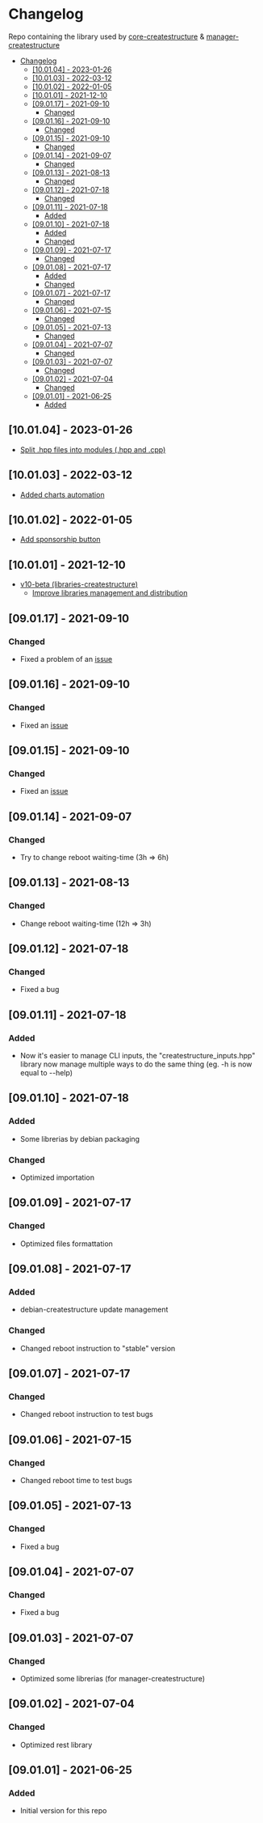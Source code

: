 # Changelog
Repo containing the library used by [core-createstructure](https://github.com/createstructure/core-createstructure) & [manager-createstructure](https://github.com/createstructure/manager-createstructure)

- [Changelog](#changelog)
  - [\[10.01.04\] - 2023-01-26](#100104---2023-01-26)
  - [\[10.01.03\] - 2022-03-12](#100103---2022-03-12)
  - [\[10.01.02\] - 2022-01-05](#100102---2022-01-05)
  - [\[10.01.01\] - 2021-12-10](#100101---2021-12-10)
  - [\[09.01.17\] - 2021-09-10](#090117---2021-09-10)
    - [Changed](#changed)
  - [\[09.01.16\] - 2021-09-10](#090116---2021-09-10)
    - [Changed](#changed-1)
  - [\[09.01.15\] - 2021-09-10](#090115---2021-09-10)
    - [Changed](#changed-2)
  - [\[09.01.14\] - 2021-09-07](#090114---2021-09-07)
    - [Changed](#changed-3)
  - [\[09.01.13\] - 2021-08-13](#090113---2021-08-13)
    - [Changed](#changed-4)
  - [\[09.01.12\] - 2021-07-18](#090112---2021-07-18)
    - [Changed](#changed-5)
  - [\[09.01.11\] - 2021-07-18](#090111---2021-07-18)
    - [Added](#added)
  - [\[09.01.10\] - 2021-07-18](#090110---2021-07-18)
    - [Added](#added-1)
    - [Changed](#changed-6)
  - [\[09.01.09\] - 2021-07-17](#090109---2021-07-17)
    - [Changed](#changed-7)
  - [\[09.01.08\] - 2021-07-17](#090108---2021-07-17)
    - [Added](#added-2)
    - [Changed](#changed-8)
  - [\[09.01.07\] - 2021-07-17](#090107---2021-07-17)
    - [Changed](#changed-9)
  - [\[09.01.06\] - 2021-07-15](#090106---2021-07-15)
    - [Changed](#changed-10)
  - [\[09.01.05\] - 2021-07-13](#090105---2021-07-13)
    - [Changed](#changed-11)
  - [\[09.01.04\] - 2021-07-07](#090104---2021-07-07)
    - [Changed](#changed-12)
  - [\[09.01.03\] - 2021-07-07](#090103---2021-07-07)
    - [Changed](#changed-13)
  - [\[09.01.02\] - 2021-07-04](#090102---2021-07-04)
    - [Changed](#changed-14)
  - [\[09.01.01\] - 2021-06-25](#090101---2021-06-25)
    - [Added](#added-3)

## [10.01.04] - 2023-01-26
- [Split .hpp files into modules (.hpp and .cpp)](https://github.com/createstructure/libraries-createstructure/issues/9)

## [10.01.03] - 2022-03-12
- [Added charts automation](https://github.com/createstructure/libraries-createstructure/issues/7)

## [10.01.02] - 2022-01-05
- [Add sponsorship button](https://github.com/createstructure/createstructure.github.io/issues/36)

## [10.01.01] - 2021-12-10
- [v10-beta (libraries-createstructure)](https://github.com/createstructure/libraries-createstructure/issues/3)
  - [Improve libraries management and distribution](https://github.com/createstructure/libraries-createstructure/issues/)

## [09.01.17] - 2021-09-10
### Changed
- Fixed a problem of an [issue](https://github.com/createstructure/libraries-createstructure/issues/1)

## [09.01.16] - 2021-09-10
### Changed
- Fixed an [issue](https://github.com/createstructure/libraries-createstructure/issues/2)

## [09.01.15] - 2021-09-10
### Changed
- Fixed an [issue](https://github.com/createstructure/libraries-createstructure/issues/1)

## [09.01.14] - 2021-09-07
### Changed
- Try to change reboot waiting-time (3h => 6h)

## [09.01.13] - 2021-08-13
### Changed
- Change reboot waiting-time (12h => 3h)

## [09.01.12] - 2021-07-18
### Changed
- Fixed a bug

## [09.01.11] - 2021-07-18
### Added
- Now it's easier to manage CLI inputs, the "createstructure_inputs.hpp" library now manage multiple ways to do the same thing (eg. -h is now equal to --help)

## [09.01.10] - 2021-07-18
### Added
- Some librerias by debian packaging
### Changed
- Optimized importation

## [09.01.09] - 2021-07-17
### Changed
- Optimized files formattation

## [09.01.08] - 2021-07-17
### Added
- debian-createstructure update management
### Changed
- Changed reboot instruction to "stable" version

## [09.01.07] - 2021-07-17
### Changed
- Changed reboot instruction to test bugs

## [09.01.06] - 2021-07-15
### Changed
- Changed reboot time to test bugs

## [09.01.05] - 2021-07-13
### Changed
- Fixed a bug

## [09.01.04] - 2021-07-07
### Changed
- Fixed a bug

## [09.01.03] - 2021-07-07
### Changed
- Optimized some librerias (for manager-createstructure)

## [09.01.02] - 2021-07-04
### Changed
- Optimized rest library

## [09.01.01] - 2021-06-25
### Added
- Initial version for this repo
